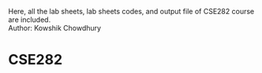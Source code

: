 Here, all the lab sheets, lab sheets codes, and output file of CSE282 course are included.
<br>
Author: Kowshik Chowdhury
<br>
# CSE282